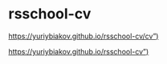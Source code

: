 # rsschool-cv
[https://yuriybiakov.github.io/rsschool-cv/cv”)](https://yuriybiakov.github.io/rsschool-cv/cv)

[https://yuriybiakov.github.io/rsschool-cv”)](https://yuriybiakov.github.io/rsschool-cv)